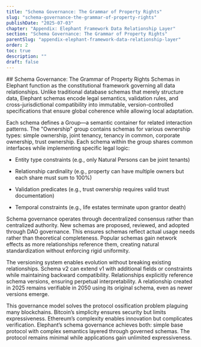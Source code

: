 ```yaml
---
title: "Schema Governance: The Grammar of Property Rights"
slug: "schema-governance-the-grammar-of-property-rights"
publishDate: "2025-07-03"
chapter: "Appendix: Elephant Framework Data Relationship Layer"
section: "Schema Governance: The Grammar of Property Rights"
parentSlug: "appendix-elephant-framework-data-relationship-layer"
order: 2
toc: true
description: ""
draft: false
---
```


\## Schema Governance: The Grammar of Property Rights Schemas in
Elephant function as the constitutional framework governing all data
relationships. Unlike traditional database schemas that merely structure
data, Elephant schemas encode legal semantics, validation rules, and
cross-jurisdictional compatibility into immutable, version-controlled
specifications that ensure global coherence while allowing local
adaptation.

Each schema defines a Group—a semantic container for related interaction
patterns. The "Ownership" group contains schemas for various ownership
types: simple ownership, joint tenancy, tenancy in common, corporate
ownership, trust ownership. Each schema within the group shares common
interfaces while implementing specific legal logic:

-   Entity type constraints (e.g., only Natural Persons can be joint
    tenants)

-   Relationship cardinality (e.g., property can have multiple owners
    but each share must sum to 100%)

-   Validation predicates (e.g., trust ownership requires valid trust
    documentation)

-   Temporal constraints (e.g., life estates terminate upon grantor
    death)

Schema governance operates through decentralized consensus rather than
centralized authority. New schemas are proposed, reviewed, and adopted
through DAO governance. This ensures schemas reflect actual usage needs
rather than theoretical completeness. Popular schemas gain network
effects as more relationships reference them, creating natural
standardization without enforcing rigid uniformity.

The versioning system enables evolution without breaking existing
relationships. Schema v2 can extend v1 with additional fields or
constraints while maintaining backward compatibility. Relationships
explicitly reference schema versions, ensuring perpetual
interpretability. A relationship created in 2025 remains verifiable in
2050 using its original schema, even as newer versions emerge.

This governance model solves the protocol ossification problem plaguing
many blockchains. Bitcoin’s simplicity ensures security but limits
expressiveness. Ethereum’s complexity enables innovation but complicates
verification. Elephant’s schema governance achieves both: simple base
protocol with complex semantics layered through governed schemas. The
protocol remains minimal while applications gain unlimited
expressiveness.
